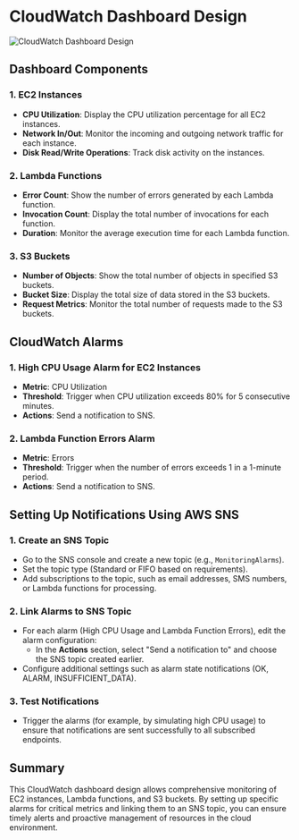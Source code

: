 # CloudWatch Dashboard Design

![CloudWatch Dashboard Design](https://github.com/user-attachments/assets/7fa80ea6-0254-4f56-9b8b-6746b28d623c)


## Dashboard Components

### 1. EC2 Instances
- **CPU Utilization**: Display the CPU utilization percentage for all EC2 instances.
- **Network In/Out**: Monitor the incoming and outgoing network traffic for each instance.
- **Disk Read/Write Operations**: Track disk activity on the instances.

### 2. Lambda Functions
- **Error Count**: Show the number of errors generated by each Lambda function.
- **Invocation Count**: Display the total number of invocations for each function.
- **Duration**: Monitor the average execution time for each Lambda function.

### 3. S3 Buckets
- **Number of Objects**: Show the total number of objects in specified S3 buckets.
- **Bucket Size**: Display the total size of data stored in the S3 buckets.
- **Request Metrics**: Monitor the total number of requests made to the S3 buckets.


## CloudWatch Alarms

### 1. High CPU Usage Alarm for EC2 Instances
- **Metric**: CPU Utilization
- **Threshold**: Trigger when CPU utilization exceeds 80% for 5 consecutive minutes.
- **Actions**: Send a notification to SNS.

### 2. Lambda Function Errors Alarm
- **Metric**: Errors
- **Threshold**: Trigger when the number of errors exceeds 1 in a 1-minute period.
- **Actions**: Send a notification to SNS.

## Setting Up Notifications Using AWS SNS

### 1. Create an SNS Topic
- Go to the SNS console and create a new topic (e.g., `MonitoringAlarms`).
- Set the topic type (Standard or FIFO based on requirements).
- Add subscriptions to the topic, such as email addresses, SMS numbers, or Lambda functions for processing.

### 2. Link Alarms to SNS Topic
- For each alarm (High CPU Usage and Lambda Function Errors), edit the alarm configuration:
  - In the **Actions** section, select "Send a notification to" and choose the SNS topic created earlier.
- Configure additional settings such as alarm state notifications (OK, ALARM, INSUFFICIENT_DATA).

### 3. Test Notifications
- Trigger the alarms (for example, by simulating high CPU usage) to ensure that notifications are sent successfully to all subscribed endpoints.

## Summary
This CloudWatch dashboard design allows comprehensive monitoring of EC2 instances, Lambda functions, and S3 buckets. By setting up specific alarms for critical metrics and linking them to an SNS topic, you can ensure timely alerts and proactive management of resources in the cloud environment.
